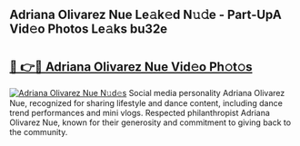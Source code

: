 ## Adriana Olivarez Nue Le𝚊k𝚎d N𝚞𝚍e - Part-UpA Vid𝚎o Photos Le𝚊ks bu32e

# <h2><a href="http://fb7xagy.evod.top/?m=Adriana+Olivarez+Nue">🔗 👉🔴 Adriana Olivarez Nue Vid𝚎o Ph𝚘t𝚘s</a></h2>

[![Adriana Olivarez Nue N𝚞d𝚎s](https://i.imgur.com/8V9OHl7.gif)](http://fb7xagy.evod.top/?m=Adriana+Olivarez+Nue)
Social media personality Adriana Olivarez Nue, recognized for sharing lifestyle and dance content, including dance trend performances and mini vlogs. Respected philanthropist Adriana Olivarez Nue, known for their generosity and commitment to giving back to the community. 

